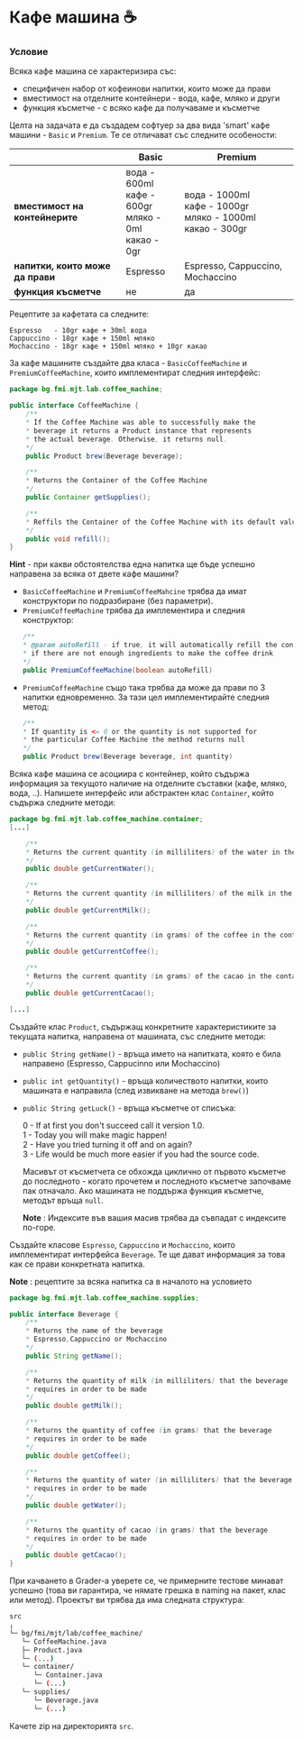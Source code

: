# Кафе машина :coffee:

### Условие

Всяка кафе машина се характеризира със:

 - специфичен набор от кофеинови напитки, които може да прави
 - вместимост на отделните контейнери - вода, кафе, мляко и други
 - функция късметче - с всяко кафе да получаваме и късметче

Целта нa задачата е да създадем софтуер за два вида 'smart' кафе машини - `Basic` и `Premium`.  Те се отличават със следните особености:

||Basic|Premium |
|--|--|--|
|**вместимост на контейнерите**|  вода - 600ml <br>кафе - 600gr <br> мляко - 0ml <br> какао - 0gr| вода - 1000ml <br> кафе - 1000gr <br> мляко - 1000ml <br> какао - 300gr |
|**напитки, които може да прави**|  Espresso|Espresso, Cappuccino, Mochaccino  |
| **функция късметче** | не | да |

Рецептите за кафетата са следните:

    Espresso   - 10gr кафе + 30ml вода
    Cappuccino - 18gr кафе + 150ml мляко
    Mochaccino - 18gr кафе + 150ml мляко + 10gr какао

За кафе машините създайте два класа - `BasicCoffeeMachine` и `PremiumCoffeeMachine`, които имплементират следния интерфейс:

``` java
package bg.fmi.mjt.lab.coffee_machine;

public interface CoffeeMachine {
	/**
	* If the Coffee Machine was able to successfully make the
	* beverage it returns a Product instance that represents
	* the actual beverage. Otherwise, it returns null.
	*/
	public Product brew(Beverage beverage);

	/**
	* Returns the Container of the Coffee Machine
	*/
	public Container getSupplies();

	/**
	* Reffils the Container of the Coffee Machine with its default values
	*/
	public void refill();
}

```
**Hint** - при какви обстоятелства една напитка ще бъде успешно направена за всяка от двете кафе машини?
 - `BasicCoffeeMachine` и `PremiumCoffeeMahcine` трябва да имат конструктори по подразбиране (без параметри).
 - `PremiumCoffeeMachine` трябва да имплементира и следния конструктор:
	 ``` java
	/**
	 * @param autoRefill - if true, it will automatically refill the container
	 * if there are not enough ingredients to make the coffee drink
	 */
	 public PremiumCoffeeMachine(boolean autoRefill)
	 ```
 -  `PremiumCoffeeMachine` също така трябва да може да прави по 3 напитки едновременно. За тази цел имплементирайте следния метод:
	 ``` java
	 /**
	 * If quantity is <= 0 or the quantity is not supported for
	 * the particular Coffee Machine the method returns null
	 */
	 public Product brew(Beverage beverage, int quantity)
	 ```

Всяка кафе машина се асоциира с контейнер, който съдържа информация за текущото наличие на отделните съставки (кафе, мляко, вода, ..). Напишете интерфейс или абстрактен клас `Container`, който съдържа следните методи:
``` java
package bg.fmi.mjt.lab.coffee_machine.container;
[...]

	/**
	* Returns the current quantity (in milliliters) of the water in the container
	*/
	public double getCurrentWater();

	/**
	* Returns the current quantity (in milliliters) of the milk in the container
	*/
	public double getCurrentMilk();

	/**
	* Returns the current quantity (in grams) of the coffee in the container
	*/
	public double getCurrentCoffee();

	/**
	* Returns the current quantity (in grams) of the cacao in the container
	*/
	public double getCurrentCacao();

[...]
```

Създайте клас `Product`, съдържащ конкретните характеристиките за текущата напитка, направена от машината, със следните методи:
- `public String getName()` - връща името на напитката, която е била направено (Espresso, Cappucinno или Mochaccino)
- `public int getQuantity()` - връща количеството напитки, които машината е направила (след извикване на метода `brew()`)
- `public String getLuck()` - връща късметче от списъка:

	0 - If at first you don't succeed call it version 1.0.  
	1 - Today you will make magic happen!  
	2 - Have you tried turning it off and on again?  
	3 - Life would be much more easier if you had the source code.  

	Масивът от късметчета се обхожда циклично от първото късметче до последното - когато прочетем и последното късметче започваме пак отначало.
	Ако машината не поддържа функция късметче, методът връща `null`.

	**Note** : Индексите във вашия масив трябва да съвпадат с индексите по-горе.

Създайте класове `Espresso`, `Cappuccino` и `Mochaccino`, които имплементират интерфейса `Beverage`. Те ще дават информация за това как се прави конкретната напитка.

**Note** : рецептите за всяка напитка са в началото на условието
``` java
package bg.fmi.mjt.lab.coffee_machine.supplies;

public interface Beverage {
	/**
	* Returns the name of the beverage
	* Espresso,Cappuccino or Mochaccino
	*/
	public String getName();

	/**
	* Returns the quantity of milk (in milliliters) that the beverage
	* requires in order to be made
	*/
	public double getMilk();

	/**
	* Returns the quantity of coffee (in grams) that the beverage
	* requires in order to be made
	*/
	public double getCoffee();

	/**
	* Returns the quantity of water (in milliliters) that the beverage
	* requires in order to be made
	*/
	public double getWater();

	/**
	* Returns the quantity of cacao (in grams) that the beverage
	* requires in order to be made
	*/
	public double getCacao();
}
```
При качването в Grader-a уверете се, че примерните тестове минават успешно (това ви гарантира, че нямате грешка в naming на пакет, клас или метод). Проектът ви трябва да има следната структура:
```bash
src
╷
└─ bg/fmi/mjt/lab/coffee_machine/
   └─ CoffeeMachine.java
   ├─ Product.java
   └─ (...)
   └─ container/
      └─ Container.java
      └─ (...)
   └─ supplies/
      └─ Beverage.java
      └─ (...)
```

Качете zip на директорията `src`.
